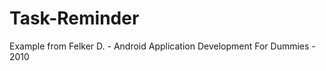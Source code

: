 Task-Reminder
=============

Example from Felker D. - Android Application Development For Dummies - 2010
